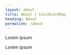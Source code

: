 ```yaml
---
layout: about
title: About | CovidCareMap
heading: About
permalink: /about
---
```


Lorem ipsum

Lorem ipsum
